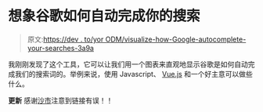 # 想象谷歌如何自动完成你的搜索

> 原文:[https://dev . to/yor ODM/visualize-how-Google-autocomplete-your-searches-3a9a](https://dev.to/yorodm/visualize-how-google-autocomplete-your-searches-3a9a)

我刚刚发现了这个工具，它可以让我们用一个图表来直观地显示谷歌是如何自动完成我们的搜索词的。举例来说，使用 Javascript、 [Vue.js](https://vuejs.org) 和一个好主意可以做些什么。

**更新**
感谢[沙市](https://dev.to/skrish2017)注意到链接有误！！